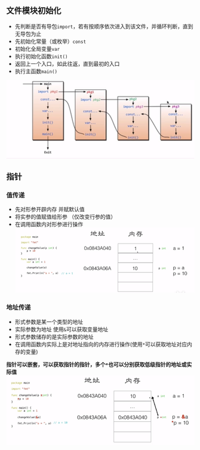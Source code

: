 ## 文件模块初始化

+ 先判断是否有导包`import`，若有按顺序依次进入到该文件，并循环判断，直到无导包为止
+ 先初始化常量（或枚举）`const`
+ 初始化全局变量`var`
+ 执行初始化函数`init()`
+ 返回上一个入口，如此往返，直到最初的入口
+ 执行主函数`main()`

![img.png](docs/img/img.png)

## 指针

### 值传递

+ 先对形参开辟内存 并赋默认值
+ 将实参的值赋值给形参 （仅改变行参的值）
+ 在调用函数内对形参进行操作
  ![img.png](docs/img/img2.png)

### 地址传递

+ 形式参数是某一个类型的地址
+ 实际参数为地址 使用`&`可以获取变量地址
+ 形式参数储存的是实际参数的地址
+ 在调用函数内实际上是对地址指向的内存进行操作(使用`*`可以获取地址对应内存的变量)

**指针可以嵌套，可以获取指针的指针，多个`*`也可以分别获取低级指针的地址或实际值**
![img.png](docs/img/img3.png)